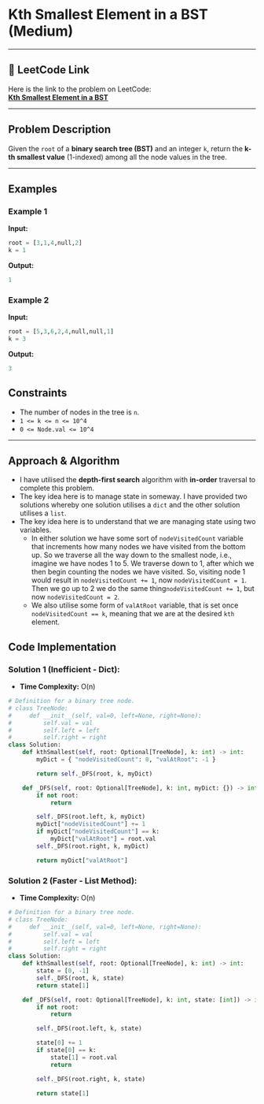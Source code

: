# Kth Smallest Element in a BST (Medium)

---

## 🔗 LeetCode Link

Here is the link to the problem on LeetCode:  
[**Kth Smallest Element in a BST**](https://leetcode.com/problems/kth-smallest-element-in-a-bst/)

---

## **Problem Description**

Given the `root` of a **binary search tree (BST)** and an integer `k`, return the **k-th smallest value** (1-indexed) among all the node values in the tree.

---

## **Examples**

### **Example 1**

**Input:**

```python
root = [3,1,4,null,2]
k = 1
```

**Output:**

```python
1
```

### **Example 2**

**Input:**

```python
root = [5,3,6,2,4,null,null,1]
k = 3
```

**Output:**

```python
3
```

## Constraints

- The number of nodes in the tree is `n`.
- `1 <= k <= n <= 10^4`
- `0 <= Node.val <= 10^4`

---

## Approach & Algorithm

- I have utilised the **depth-first search** algorithm with **in-order** traversal to complete this problem.
- The key idea here is to manage state in someway. I have provided two solutions whereby one solution utilises a `dict` and the other solution utilises a `list`.
- The key idea here is to understand that we are managing state using two variables.
  - In either solution we have some sort of `nodeVisitedCount` variable that increments how many nodes we have visited from the bottom up. So we traverse all the way down to the smallest node, i.e., imagine we have nodes 1 to 5. We traverse down to 1, after which we then begin counting the nodes we have visited. So, visiting node 1 would result in `nodeVisitedCount += 1`, now `nodeVisitedCount = 1`. Then we go up to 2 we do the same thing`nodeVisitedCount += 1`, but now `nodeVisitedCount = 2`.
  - We also utilise some form of `valAtRoot` variable, that is set once `nodeVisitedCount == k`, meaning that we are at the desired `kth` element.

## Code Implementation

### Solution 1 (Inefficient - Dict):

- **Time Complexity:** O(n)

```python
# Definition for a binary tree node.
# class TreeNode:
#     def __init__(self, val=0, left=None, right=None):
#         self.val = val
#         self.left = left
#         self.right = right
class Solution:
    def kthSmallest(self, root: Optional[TreeNode], k: int) -> int:
        myDict = { "nodeVisitedCount": 0, "valAtRoot": -1 }

        return self._DFS(root, k, myDict)

    def _DFS(self, root: Optional[TreeNode], k: int, myDict: {}) -> int:
        if not root:
            return

        self._DFS(root.left, k, myDict)
        myDict["nodeVisitedCount"] += 1
        if myDict["nodeVisitedCount"] == k:
            myDict["valAtRoot"] = root.val
        self._DFS(root.right, k, myDict)

        return myDict["valAtRoot"]
```

### Solution 2 (Faster - List Method):

- **Time Complexity:** O(n)

```python
# Definition for a binary tree node.
# class TreeNode:
#     def __init__(self, val=0, left=None, right=None):
#         self.val = val
#         self.left = left
#         self.right = right
class Solution:
    def kthSmallest(self, root: Optional[TreeNode], k: int) -> int:
        state = [0, -1]
        self._DFS(root, k, state)
        return state[1]

    def _DFS(self, root: Optional[TreeNode], k: int, state: [int]) -> int:
        if not root:
            return

        self._DFS(root.left, k, state)

        state[0] += 1
        if state[0] == k:
            state[1] = root.val
            return

        self._DFS(root.right, k, state)

        return state[1]
```
